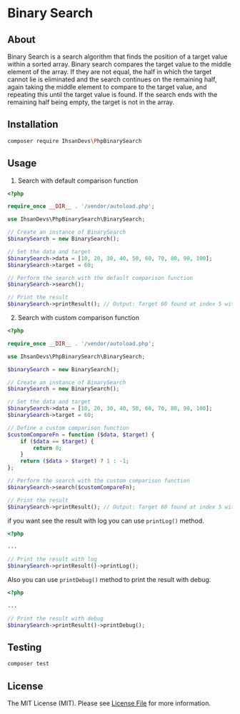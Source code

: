 # Binary Search

## About

Binary Search is a search algorithm that finds the position of a target value within a sorted array. Binary search compares the target value to the middle element of the array. If they are not equal, the half in which the target cannot lie is eliminated and the search continues on the remaining half, again taking the middle element to compare to the target value, and repeating this until the target value is found. If the search ends with the remaining half being empty, the target is not in the array.

## Installation

```bash
composer require IhsanDevs\PhpBinarySearch
```

## Usage

1. Search with default comparison function

```php
<?php

require_once __DIR__ . '/vendor/autoload.php';

use IhsanDevs\PhpBinarySearch\BinarySearch;

// Create an instance of BinarySearch
$binarySearch = new BinarySearch();

// Set the data and target
$binarySearch->data = [10, 20, 30, 40, 50, 60, 70, 80, 90, 100];
$binarySearch->target = 60;

// Perform the search with the default comparison function
$binarySearch->search();

// Print the result
$binarySearch->printResult(); // Output: Target 60 found at index 5 with 0 iteration(s) in 0 second(s) with memory usage 0 byte(s).
```

2. Search with custom comparison function

```php
<?php

require_once __DIR__ . '/vendor/autoload.php';

use IhsanDevs\PhpBinarySearch\BinarySearch;

$binarySearch = new BinarySearch();

// Create an instance of BinarySearch
$binarySearch = new BinarySearch();

// Set the data and target
$binarySearch->data = [10, 20, 30, 40, 50, 60, 70, 80, 90, 100];
$binarySearch->target = 60;

// Define a custom comparison function
$customCompareFn = function ($data, $target) {
    if ($data == $target) {
        return 0;
    }
    return ($data > $target) ? 1 : -1;
};

// Perform the search with the custom comparison function
$binarySearch->search($customCompareFn);

// Print the result
$binarySearch->printResult(); // Output: Target 60 found at index 5 with 0 iteration(s) in 0 second(s) with memory usage 0 byte(s).
```

if you want see the result with log you can use `printLog()` method.

```php
<?php

...

// Print the result with log
$binarySearch->printResult()->printLog();
```

Also you can use `printDebug()` method to print the result with debug.

```php
<?php

...

// Print the result with debug
$binarySearch->printResult()->printDebug();
```

## Testing

```bash
composer test
```

## License

The MIT License (MIT). Please see [License File](LICENSE.md) for more information.
